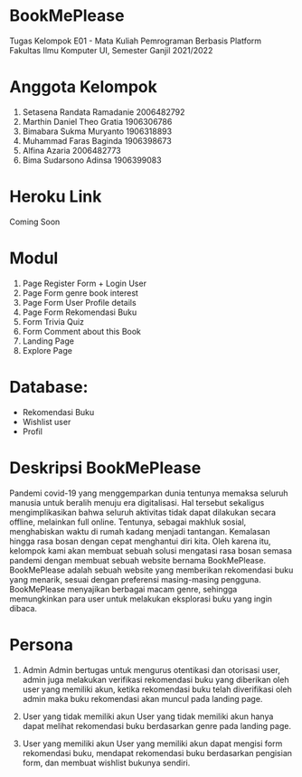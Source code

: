 # BookMePlease
Tugas Kelompok E01 - Mata Kuliah Pemrograman Berbasis Platform
Fakultas Ilmu Komputer UI, Semester Ganjil 2021/2022

# Anggota Kelompok 
1. Setasena Randata Ramadanie 2006482792
2. Marthin Daniel Theo Gratia  1906306786
3. Bimabara Sukma Muryanto 1906318893
4. Muhammad Faras Baginda 1906398673
5. Alfina Azaria 2006482773
6. Bima Sudarsono Adinsa 1906399083

# Heroku Link
Coming Soon 

# Modul
1. Page Register Form + Login User
2. Page Form genre book interest
3. Page Form User Profile details
4. Page Form Rekomendasi Buku
5. Form Trivia Quiz 
6. Form Comment about this Book
7. Landing Page
8. Explore Page

# Database: 
- Rekomendasi Buku
- Wishlist user
- Profil

# Deskripsi BookMePlease
Pandemi covid-19 yang menggemparkan dunia tentunya memaksa seluruh manusia untuk beralih menuju era digitalisasi. Hal tersebut sekaligus mengimplikasikan bahwa seluruh aktivitas tidak dapat dilakukan secara offline, melainkan full online. Tentunya, sebagai makhluk sosial, menghabiskan waktu di rumah kadang menjadi tantangan. Kemalasan hingga rasa bosan dengan cepat menghantui diri kita. Oleh karena itu, kelompok kami akan membuat sebuah solusi mengatasi rasa bosan semasa pandemi dengan membuat sebuah website bernama BookMePlease. BookMePlease adalah sebuah website yang memberikan rekomendasi buku yang menarik, sesuai dengan preferensi masing-masing pengguna. BookMePlease  menyajikan berbagai macam genre, sehingga memungkinkan para user untuk melakukan eksplorasi buku yang ingin dibaca.


# Persona
1. Admin
Admin bertugas untuk mengurus otentikasi dan otorisasi user, admin juga melakukan verifikasi rekomendasi buku yang diberikan oleh user yang memiliki akun, ketika rekomendasi buku telah diverifikasi oleh admin maka buku rekomendasi akan muncul pada landing page.

2. User yang tidak memiliki akun
User yang tidak memiliki akun hanya dapat melihat rekomendasi buku berdasarkan genre pada landing page.

3. User yang memiliki akun
User yang memiliki akun dapat mengisi form rekomendasi buku, mendapat rekomendasi buku berdasarkan pengisian form,  dan membuat wishlist bukunya sendiri.
